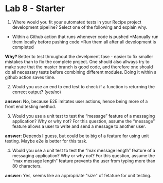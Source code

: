 # Lab 8 - Starter

1) Where would you fit your automated tests in your Recipe project development pipeline? Select one of the following and explain why.

* Within a Github action that runs whenever code is pushed 
*Manually run them locally before pushing code
*Run them all after all development is completed

**Why?** Better to test throughout the develpment fase - easier to fix smaller mistakes than to fix the complete project. One should also allways try to make sure that the master branch is good code, and therefore one should do all necessary tests before combining different modules. Doing it within a github action saves time.
 
2) Would you use an end to end test to check if a function is returning the correct output? (yes/no)

**answer:** No, because E2E imitates user actions, hence being more of a front end testing method. 

3) Would you use a unit test to test the “message” feature of a messaging application? Why or why not? For this question, assume the “message” feature allows a user to write and send a message to another user.

**answer:** Depends I guess, but could be to big of a feature for using unit testing. Maybe e2e is better for this task. 


4) Would you use a unit test to test the “max message length” feature of a messaging application? Why or why not? For this question, assume the “max message length” feature prevents the user from typing more than 80 characters.

**answer:** Yes, seems like an appropriate "size" of fetature for unit testing. 
